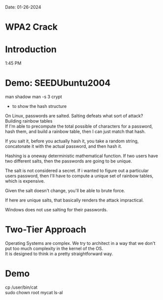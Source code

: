 Date: 01-26-2024  

# WPA2 Crack  

# Introduction  

1:45 PM
# Demo: SEEDUbuntu2004
man shadow
man -s 3 crypt  
* to show the hash structure    

On Linux, passwords are salted.
Salting defeats what sort of attack? Building rainbow tables  
If I'm able to precompute the total possible of characters for a password, hash them, and build a rainbow table, then I can just match that hash. 

If you salt it, before you actually hash it, you take a random string, concatonate it with the actual password, and then hash it.  

Hashing is a oneway deterministic mathematical function. If two users have two different salts, then the passwords are going to be unique.  

The salt is not considered a secret.  If i wanted to figure out a particular users password, then I'll have to compute a unique set of rainbow tables, which is expensive.  

Given the salt doesn't change, you'll be able to brute force.  

If here are unique salts, that basically renders the attack impractical.

Windows does not use salting for their passwords.

# Two-Tier Approach  
Operating Systems are complex. We try to architect in a way that we don't put too much complexity in the kernel of the OS.  
It is designed to think in a pretty straightforward way.  

# Demo 

cp /user/bin/cat  
sudo chown root mycat
ls-al
 